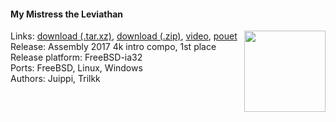 #### My Mistress the Leviathan
<a href="https://raw.githubusercontent.com/faemiyah/faemiyah-demoscene_2017-08_4k-intro_primordial_soup/master/screenshot_large.png"><img src="https://raw.githubusercontent.com/faemiyah/faemiyah-demoscene_2017-08_4k-intro_primordial_soup/master/screenshot_www.png" height="130em" align="right" /></a>
Links: [download (.tar.xz)](http://faemiyah.fi/data/primordial_soup.tar.xz), [download (.zip)](http://faemiyah.fi/data/primordial_soup.zip), [video](http://faemiyah.fi/data/primordial_soup.mkv), [pouet](http://www.pouet.net/prod.php?which=99999)  
Release: Assembly 2017 4k intro compo, 1st place  
Release platform: FreeBSD-ia32  
Ports: FreeBSD, Linux, Windows  
Authors: Juippi, Trilkk
